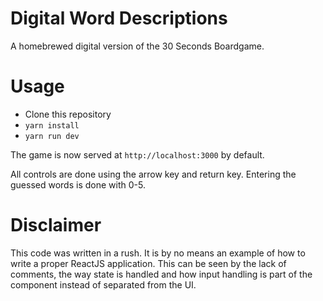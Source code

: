 # Digital Word Descriptions

A homebrewed digital version of the 30 Seconds Boardgame.

# Usage
- Clone this repository
- `yarn install`
- `yarn run dev`

The game is now served at `http://localhost:3000` by default.

All controls are done using the arrow key and return key. Entering the guessed words is done with 0-5.

# Disclaimer

This code was written in a rush. It is by no means an example of how to write a proper ReactJS application. 
This can be seen by the lack of comments, the way state is handled and how input handling is part of the
component instead of separated from the UI.